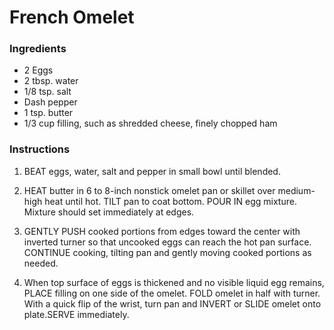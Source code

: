 # French Omelet

### Ingredients

- 2 Eggs
- 2 tbsp. water
- 1/8 tsp. salt
- Dash pepper
- 1 tsp. butter
- 1/3 cup filling, such as shredded cheese, finely chopped ham

### Instructions

1. BEAT eggs, water, salt and pepper in small bowl until blended.

2. HEAT butter in 6 to 8-inch nonstick omelet pan or skillet over medium-high heat until hot. TILT pan to coat bottom. POUR IN egg mixture. Mixture should set immediately at edges.

3. GENTLY PUSH cooked portions from edges toward the center with inverted turner so that uncooked eggs can reach the hot pan surface. CONTINUE cooking, tilting pan and gently moving cooked portions as needed.

4. When top surface of eggs is thickened and no visible liquid egg remains, PLACE filling on one side of the omelet. FOLD omelet in half with turner. With a quick flip of the wrist, turn pan and INVERT or SLIDE omelet onto plate.SERVE immediately.